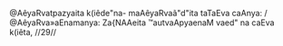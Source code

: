 @AêyaRvatpazyaita k(iêde"na-
maAêyaRvaã"d"ita taTaEva caAnya: /
@AêyaRva»aEnamanya: Za{NAAeita
™autvaApyaenaM vaed" na caEva k(iêta, //29//